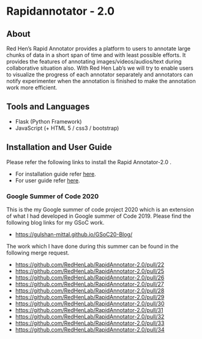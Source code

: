 # Rapidannotator - 2.0

## About
Red Hen’s Rapid Annotator provides a platform to users to annotate large chunks of data in a short span of time and with least possible efforts. It provides the features of annotating images/videos/audios/text during collaborative situation also. With Red Hen Lab’s we will try to enable users to visualize the progress of each annotator separately and annotators can notify experimenter when the annotation is finished to make the annotation work more efficient.


## Tools and Languages
* Flask (Python Framework)
* JavaScript (+ HTML 5 / css3 / bootstrap) 
  

## Installation and User Guide
Please refer the following links to install the Rapid Annotator-2.0 .
* For installation guide refer [here](https://github.com/RedHenLab/RapidAnnotator-2.0/blob/master/docs/installation_guide.md).
* For user guide refer [here](https://github.com/RedHenLab/RapidAnnotator-2.0/blob/master/docs/user_guide.md).



### Google Summer of Code 2020

This is the my Google summer of code project 2020 which is an extension of what I had developed in Google summer of Code 2019. Please find the following blog links for my GSoC work.

* https://gulshan-mittal.github.io/GSoC20-Blog/

The work which I have done during this summer can be found in the following merge request.

* https://github.com/RedHenLab/RapidAnnotator-2.0/pull/22
* https://github.com/RedHenLab/RapidAnnotator-2.0/pull/25
* https://github.com/RedHenLab/RapidAnnotator-2.0/pull/26
* https://github.com/RedHenLab/RapidAnnotator-2.0/pull/27
* https://github.com/RedHenLab/RapidAnnotator-2.0/pull/28
* https://github.com/RedHenLab/RapidAnnotator-2.0/pull/29
* https://github.com/RedHenLab/RapidAnnotator-2.0/pull/30
* https://github.com/RedHenLab/RapidAnnotator-2.0/pull/31
* https://github.com/RedHenLab/RapidAnnotator-2.0/pull/32
* https://github.com/RedHenLab/RapidAnnotator-2.0/pull/33
* https://github.com/RedHenLab/RapidAnnotator-2.0/pull/34

